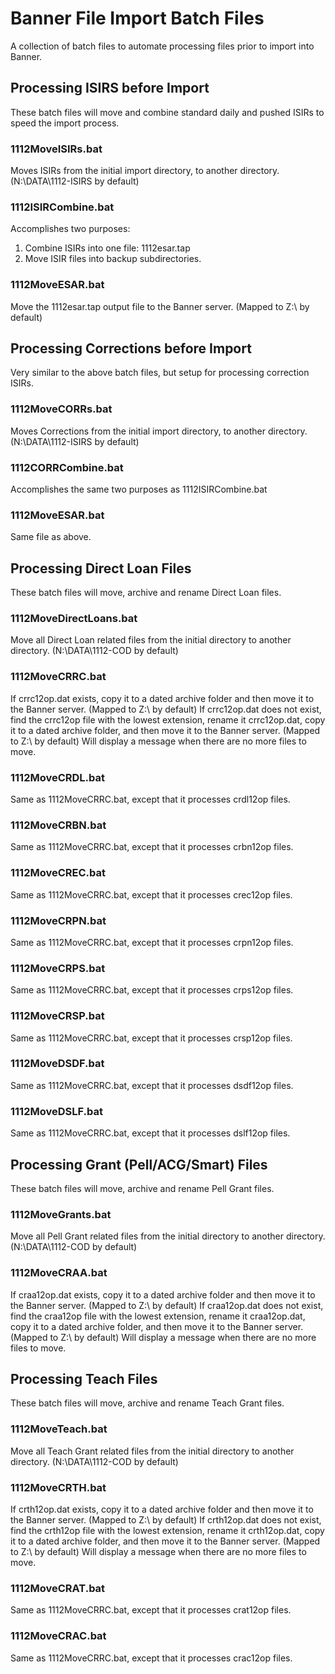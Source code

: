 Banner File Import Batch Files
==============================

A collection of batch files to automate processing files prior to import into Banner.


Processing ISIRS before Import
------------------------------

These batch files will move and combine standard daily and pushed ISIRs to speed the import process.

### 1112MoveISIRs.bat ###

Moves ISIRs from the initial import directory, to another directory. (N:\DATA\1112-ISIRS by default)

### 1112ISIRCombine.bat ###

Accomplishes two purposes:

1. Combine ISIRs into one file: 1112esar.tap
2. Move ISIR files into backup subdirectories.

### 1112MoveESAR.bat ###

Move the 1112esar.tap output file to the Banner server. (Mapped to Z:\ by default)

Processing Corrections before Import
------------------------------------

Very similar to the above batch files, but setup for processing correction ISIRs.

### 1112MoveCORRs.bat ###

Moves Corrections from the initial import directory, to another directory. (N:\DATA\1112-ISIRS by default)

### 1112CORRCombine.bat ###

Accomplishes the same two purposes as 1112ISIRCombine.bat

### 1112MoveESAR.bat ###

Same file as above.

Processing Direct Loan Files
----------------------------

These batch files will move, archive and rename Direct Loan files.

### 1112MoveDirectLoans.bat ###

Move all Direct Loan related files from the initial directory to another directory. (N:\DATA\1112-COD by default)

### 1112MoveCRRC.bat ###

If crrc12op.dat exists, copy it to a dated archive folder and then move it to the Banner server. (Mapped to Z:\ by default) If crrc12op.dat does not exist, find the crrc12op file with the lowest extension, rename it crrc12op.dat, copy it to a dated archive folder, and then move it to the Banner server. (Mapped to Z:\ by default) Will display a message when there are no more files to move.

### 1112MoveCRDL.bat ###

Same as 1112MoveCRRC.bat, except that it processes crdl12op files.

### 1112MoveCRBN.bat ###

Same as 1112MoveCRRC.bat, except that it processes crbn12op files.

### 1112MoveCREC.bat ###

Same as 1112MoveCRRC.bat, except that it processes crec12op files.

### 1112MoveCRPN.bat ###

Same as 1112MoveCRRC.bat, except that it processes crpn12op files.

### 1112MoveCRPS.bat ###

Same as 1112MoveCRRC.bat, except that it processes crps12op files.

### 1112MoveCRSP.bat ###

Same as 1112MoveCRRC.bat, except that it processes crsp12op files.

### 1112MoveDSDF.bat ###

Same as 1112MoveCRRC.bat, except that it processes dsdf12op files.

### 1112MoveDSLF.bat ###

Same as 1112MoveCRRC.bat, except that it processes dslf12op files.

Processing Grant (Pell/ACG/Smart) Files
---------------------------------------

These batch files will move, archive and rename Pell Grant files.

### 1112MoveGrants.bat ###

Move all Pell Grant related files from the initial directory to another directory. (N:\DATA\1112-COD by default)

### 1112MoveCRAA.bat ###

If craa12op.dat exists, copy it to a dated archive folder and then move it to the Banner server. (Mapped to Z:\ by default) If craa12op.dat does not exist, find the craa12op file with the lowest extension, rename it craa12op.dat, copy it to a dated archive folder, and then move it to the Banner server. (Mapped to Z:\ by default) Will display a message when there are no more files to move.

Processing Teach Files
----------------------

These batch files will move, archive and rename Teach Grant files.

### 1112MoveTeach.bat ###

Move all Teach Grant related files from the initial directory to another directory. (N:\DATA\1112-COD by default)

### 1112MoveCRTH.bat ###

If crth12op.dat exists, copy it to a dated archive folder and then move it to the Banner server. (Mapped to Z:\ by default) If crth12op.dat does not exist, find the crth12op file with the lowest extension, rename it crth12op.dat, copy it to a dated archive folder, and then move it to the Banner server. (Mapped to Z:\ by default) Will display a message when there are no more files to move.

### 1112MoveCRAT.bat ###

Same as 1112MoveCRRC.bat, except that it processes crat12op files.

### 1112MoveCRAC.bat ###

Same as 1112MoveCRRC.bat, except that it processes crac12op files.